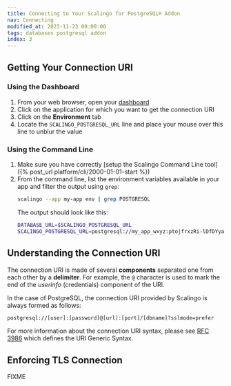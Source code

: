 ```yaml
---
title: Connecting to Your Scalingo for PostgreSQL® Addon
nav: Connecting
modified_at: 2023-11-23 00:00:00
tags: databases postgresql addon
index: 3
---
```




## Getting Your Connection URI



### Using the Dashboard

1. From your web browser, open your [dashboard]()
2. Click on the application for which you want to get the connection URI
3. Click on the **Environment** tab
4. Locate the `SCALINGO_POSTGRESQL_URL` line and place your mouse over this
   line to unblur the value

### Using the Command Line

1. Make sure you have correctly [setup the Scalingo Command Line tool]({% post_url platform/cli/2000-01-01-start %})
2. From the command line, list the environment variables available in your app
   and filter the output using `grep`:
   ```bash
   scalingo --app my-app env | grep POSTGRESQL
   ```
   The output should look like this:
   ```bash
   DATABASE_URL=$SCALINGO_POSTGRESQL_URL
   SCALINGO_POSTGRESQL_URL=postgresql://my_app_wxyz:ptojfrxzRi-lDfDYyahe@my-app-wxyz.postgresql.a.osc-fr1.scalingo-dbs.com:31000/my_app_wxyz?sslmode=prefer
   ```

## Understanding the Connection URI

The connection URI is made of several **components** separated one from each
other by a **delimiter**. For example, the `@` character is used to mark the end of the *userinfo*
(credentials) component of the URI.

In the case of PostgreSQL, the connection URI provided by Scalingo is always
formed as follows:

```bash
postgresql://[user]:[password]@[url]:[port]/[dbname]?sslmode=prefer
```

For more information about the connection URI syntax, please see
[RFC 3986](https://datatracker.ietf.org/doc/html/rfc3986) which defines the URI
Generic Syntax.


## Enforcing TLS Connection

FIXME

